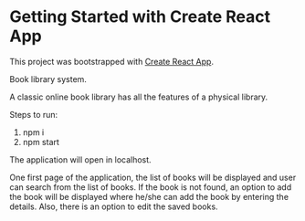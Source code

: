 # Getting Started with Create React App

This project was bootstrapped with [Create React App](https://github.com/facebook/create-react-app).

Book library system.

A classic online book library has all the features of a physical library.

Steps to run:
1. npm i
2. npm start

The application will open in localhost.

One first page of the application, the list of books will be displayed and user can search from the list of books.
If the book is not found, an option to add the book will be displayed where he/she can add the book by entering the details.
Also, there is an option to edit the saved books.



